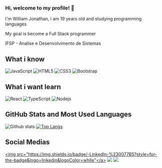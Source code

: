 ### Hi, welcome to my profile! 👋
<p>I'm William Jonathan, i am 19 years old and studying programming languages</p>
<p>My goal is become a Full Stack programmer</p>
<p>IFSP - Analise e Desenvolvimento de Sistemas</P>


<!--
**will-yeager/will-yeager** is a ✨ _special_ ✨ repository because its `README.md` (this file) appears on your GitHub profile.

Here are some ideas to get you started:

- 🔭 I’m currently working on ...
- 🌱 I’m currently learning ...
- 👯 I’m looking to collaborate on ...
- 🤔 I’m looking for help with ...
- 💬 Ask me about ...
- 📫 How to reach me: ...
- 😄 Pronouns: ...
- ⚡ Fun fact: ...
-->

## What i know

![JavaScript](https://img.shields.io/badge/-JavaScript-black?style=flat-square&logo=javascript)
![HTML5](https://img.shields.io/badge/-HTML5-E34F26?style=flat-square&logo=html5&logoColor=white)
![CSS3](https://img.shields.io/badge/-CSS3-1572B6?style=flat-square&logo=css3)
![Bootstrap](https://img.shields.io/badge/-Bootstrap-563D7C?style=flat-square&logo=bootstrap)

## What i want learn

![React](https://img.shields.io/badge/-React-black?style=flat-square&logo=react)
![TypeScript](https://img.shields.io/badge/-TypeScript-007ACC?style=flat-square&logo=typescript)
![Nodejs](https://img.shields.io/badge/NodeJs-339933.svg?logo=node.js&logoColor=white)

## GitHub Stats and Most Used Languages

![Github stats](https://github-readme-stats.vercel.app/api?username=will-yeager&show_icons=true&show=contribs,prs&cache_seconds=86400&theme=dracula)
[![Top Langs](https://github-readme-stats.vercel.app/api/top-langs/?username=will-yeager&layout=compact&theme=dracula&langs_count=10)](https://github.com/will-yeager/github-readme-stats)

## Social Medias
<a href="https://www.linkedin.com/in/willjsb/" target="_blank"><img src="https://img.shields.io/badge/-LinkedIn-%230077B5?style=for-the-badge&logo=linkedin&logoColor=white"</a>
<a href="https://codepen.io/will-yeager" target="_blank"><img src="https://img.shields.io/badge/-Codepen-%23333?style=for-the-badge&logo=codepen&logoColor=white"></a>
<a href="https://www.instagram.com/williamjsb/" target="_blank"><img src="https://img.shields.io/badge/-Instagram-%23E4405F?style=for-the-badge&logo=instagram&logoColor=white"></a>

